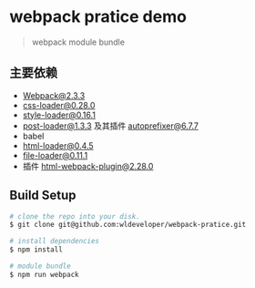 # webpack pratice demo
>webpack module bundle

## 主要依赖
- Webpack@2.3.3
- css-loader@0.28.0
- style-loader@0.16.1
- post-loader@1.3.3 及其插件 autoprefixer@6.7.7
- babel
- html-loader@0.4.5
- file-loader@0.11.1
- 插件 html-webpack-plugin@2.28.0

## Build Setup

``` bash                                                 
# clone the repo into your disk.
$ git clone git@github.com:wldeveloper/webpack-pratice.git

# install dependencies
$ npm install

# module bundle
$ npm run webpack

```

